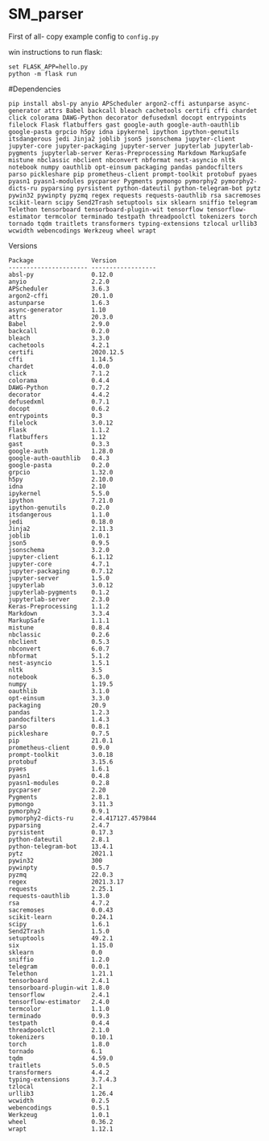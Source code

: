 # SM_parser
 

First of all- copy example config to `config.py`

win instructions to run flask:

	set FLASK_APP=hello.py
	python -m flask run

#Dependencies

    pip install absl-py anyio APScheduler argon2-cffi astunparse async-generator attrs Babel backcall bleach cachetools certifi cffi chardet click colorama DAWG-Python decorator defusedxml docopt entrypoints filelock Flask flatbuffers gast google-auth google-auth-oauthlib google-pasta grpcio h5py idna ipykernel ipython ipython-genutils itsdangerous jedi Jinja2 joblib json5 jsonschema jupyter-client jupyter-core jupyter-packaging jupyter-server jupyterlab jupyterlab-pygments jupyterlab-server Keras-Preprocessing Markdown MarkupSafe mistune nbclassic nbclient nbconvert nbformat nest-asyncio nltk notebook numpy oauthlib opt-einsum packaging pandas pandocfilters parso pickleshare pip prometheus-client prompt-toolkit protobuf pyaes pyasn1 pyasn1-modules pycparser Pygments pymongo pymorphy2 pymorphy2-dicts-ru pyparsing pyrsistent python-dateutil python-telegram-bot pytz pywin32 pywinpty pyzmq regex requests requests-oauthlib rsa sacremoses scikit-learn scipy Send2Trash setuptools six sklearn sniffio telegram Telethon tensorboard tensorboard-plugin-wit tensorflow tensorflow-estimator termcolor terminado testpath threadpoolctl tokenizers torch tornado tqdm traitlets transformers typing-extensions tzlocal urllib3 wcwidth webencodings Werkzeug wheel wrapt 

Versions

    Package                Version
    ---------------------- ------------------
    absl-py                0.12.0
    anyio                  2.2.0
    APScheduler            3.6.3
    argon2-cffi            20.1.0
    astunparse             1.6.3
    async-generator        1.10
    attrs                  20.3.0
    Babel                  2.9.0
    backcall               0.2.0
    bleach                 3.3.0
    cachetools             4.2.1
    certifi                2020.12.5
    cffi                   1.14.5
    chardet                4.0.0
    click                  7.1.2
    colorama               0.4.4
    DAWG-Python            0.7.2
    decorator              4.4.2
    defusedxml             0.7.1
    docopt                 0.6.2
    entrypoints            0.3
    filelock               3.0.12
    Flask                  1.1.2
    flatbuffers            1.12
    gast                   0.3.3
    google-auth            1.28.0
    google-auth-oauthlib   0.4.3
    google-pasta           0.2.0
    grpcio                 1.32.0
    h5py                   2.10.0
    idna                   2.10
    ipykernel              5.5.0
    ipython                7.21.0
    ipython-genutils       0.2.0
    itsdangerous           1.1.0
    jedi                   0.18.0
    Jinja2                 2.11.3
    joblib                 1.0.1
    json5                  0.9.5
    jsonschema             3.2.0
    jupyter-client         6.1.12
    jupyter-core           4.7.1
    jupyter-packaging      0.7.12
    jupyter-server         1.5.0
    jupyterlab             3.0.12
    jupyterlab-pygments    0.1.2
    jupyterlab-server      2.3.0
    Keras-Preprocessing    1.1.2
    Markdown               3.3.4
    MarkupSafe             1.1.1
    mistune                0.8.4
    nbclassic              0.2.6
    nbclient               0.5.3
    nbconvert              6.0.7
    nbformat               5.1.2
    nest-asyncio           1.5.1
    nltk                   3.5
    notebook               6.3.0
    numpy                  1.19.5
    oauthlib               3.1.0
    opt-einsum             3.3.0
    packaging              20.9
    pandas                 1.2.3
    pandocfilters          1.4.3
    parso                  0.8.1
    pickleshare            0.7.5
    pip                    21.0.1
    prometheus-client      0.9.0
    prompt-toolkit         3.0.18
    protobuf               3.15.6
    pyaes                  1.6.1
    pyasn1                 0.4.8
    pyasn1-modules         0.2.8
    pycparser              2.20
    Pygments               2.8.1
    pymongo                3.11.3
    pymorphy2              0.9.1
    pymorphy2-dicts-ru     2.4.417127.4579844
    pyparsing              2.4.7
    pyrsistent             0.17.3
    python-dateutil        2.8.1
    python-telegram-bot    13.4.1
    pytz                   2021.1
    pywin32                300
    pywinpty               0.5.7
    pyzmq                  22.0.3
    regex                  2021.3.17
    requests               2.25.1
    requests-oauthlib      1.3.0
    rsa                    4.7.2
    sacremoses             0.0.43
    scikit-learn           0.24.1
    scipy                  1.6.1
    Send2Trash             1.5.0
    setuptools             49.2.1
    six                    1.15.0
    sklearn                0.0
    sniffio                1.2.0
    telegram               0.0.1
    Telethon               1.21.1
    tensorboard            2.4.1
    tensorboard-plugin-wit 1.8.0
    tensorflow             2.4.1
    tensorflow-estimator   2.4.0
    termcolor              1.1.0
    terminado              0.9.3
    testpath               0.4.4
    threadpoolctl          2.1.0
    tokenizers             0.10.1
    torch                  1.8.0
    tornado                6.1
    tqdm                   4.59.0
    traitlets              5.0.5
    transformers           4.4.2
    typing-extensions      3.7.4.3
    tzlocal                2.1
    urllib3                1.26.4
    wcwidth                0.2.5
    webencodings           0.5.1
    Werkzeug               1.0.1
    wheel                  0.36.2
    wrapt                  1.12.1
